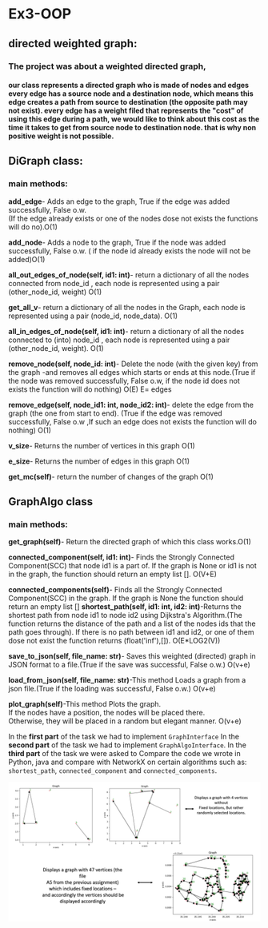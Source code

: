 # Ex3-OOP
## directed  weighted graph:
### The project was about a weighted directed graph,

#### our class represents a directed graph who is made of nodes and edges every edge has a source node and a destination node, which means this edge creates a path from source to destination (the opposite path may not exist). every edge has a weight filed that represents the "cost" of using this edge during a path, we would like to think about this cost as the time it takes  to get from source node to destination node. that is why non positive weight is not possible.


## DiGraph class:
### main methods:

**add_edge**- Adds an edge to the graph, True if the edge was added successfully, False o.w.  
 (If the edge already exists or one of the nodes dose not exists the functions will do no).O(1)
 
**add_node**- Adds a node to the graph, True if the node was added successfully, False o.w. ( if the node id already exists the node will not be added)O(1)

**all_out_edges_of_node(self, id1: int)**- return a dictionary of all the nodes connected from node_id , each node is represented using a pair  
(other_node_id, weight) O(1)

**get_all_v**- return a dictionary of all the nodes in the Graph, each node is represented using a pair (node_id, node_data). O(1)

**all_in_edges_of_node(self, id1: int)**- return a dictionary of all the nodes connected to (into) node_id , each node is represented using a pair (other_node_id, weight). O(1)

**remove_node(self, node_id: int)**- Delete the node (with the given key) from the graph -and removes all edges which starts or ends at this node.(True if the node was removed successfully, False o.w, if the node id does not exists the function will do nothing) O(E) E= edges

**remove_edge(self, node_id1: int, node_id2: int)**- delete the edge from the graph (the one from start to end). (True if the edge was removed successfully, False o.w ,If such an edge does not exists the function will do nothing) O(1)

**v_size**- Returns the number of vertices in this graph O(1)

**e_size**- Returns the number of edges in this graph O(1)

**get_mc(self)**- return the number of changes of the graph O(1)

## GraphAlgo class

### main methods:

**get_graph(self)**- Return the directed graph of which this class works.O(1)

**connected_component(self, id1: int)**- Finds the Strongly Connected Component(SCC) that node id1 is a part of. If the graph is None or id1 is not in the graph, the function should return an empty list []. O(V+E)

**connected_components(self)**- Finds all the Strongly Connected Component(SCC) in the graph. If the graph is None the function should return an empty list []
**shortest_path(self, id1: int, id2: int)**-Returns the shortest path from node id1 to node id2 using Dijkstra's Algorithm.(The function returns the distance of the path and  a list of the nodes ids that the path goes through). 
If there is no path between id1 and id2, or one of them dose not exist the function returns (float('inf'),[]). O(E*LOG2(V))

**save_to_json(self, file_name: str)**- Saves this weighted (directed) graph in JSON format to a file.(True if the save was successful, False o.w.) O(v+e)

**load_from_json(self, file_name: str)**-This method Loads a graph from a json file.(True if the loading was successful, False o.w.) O(v+e)

**plot_graph(self)**-This method Plots the graph.  
If the nodes have a position, the nodes will be placed there.  
Otherwise, they will be placed in a random but elegant manner. O(v+e)



In the **first part** of the task we had to implement `GraphInterface`
In the **second part** of the task we had to implement `GraphAlgoInterface`.
In the **third part** of the task we were asked to Compare the code we wrote in Python, java and compare with NetworkX on certain algorithms such as: `shortest_path`, `connected_component` and `connected_components`.

![enter image description here](https://github.com/liron-taub/Ex3-OOP/blob/main/data/%D7%AA%D7%9E%D7%95%D7%A0%D7%94%20%D7%9C%D7%A8%D7%99%D7%93%20%D7%9E%D7%99.png?raw=true)
